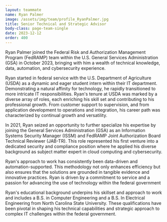 ```yaml
---
layout: teammate
name: Ryan Palmer
image: /assets/img/team/profile_RyanPalmer.jpg
title: Senior Technical and Strategic Advisor
body-class: page-team-single
date: 2023-12-12
order: 400
---
```

Ryan Palmer joined the Federal Risk and Authorization Management Program (FedRAMP) team within the U.S. General Services Administration (GSA) in October 2023, bringing with him a wealth of technical knowledge, data, automation, and cybersecurity experience. 

Ryan started in federal service with the U.S. Department of Agriculture (USDA) as a dynamic and eager student intern within their IT department.  Demonstrating a natural affinity for technology, he rapidly transitioned to more intricate IT responsibilities. Ryan's tenure at USDA was marked by a diverse array of roles, each enriching his skill set and contributing to his professional growth. From customer support to supervision, and from application development to operations and integration, his career path was characterized by continual growth and versatility.

In 2021, Ryan seized an opportunity to further specialize his expertise by joining the General Services Administration (GSA) as an Information Systems Security Manager (ISSM) and FedRAMP Joint Authorization Board Technical Reviewer (JAB-TR). This role represented his first venture into a dedicated  security and compliance position where he applied his diverse background as subject matter expert in cloud computing and cybersecurity.

Ryan's approach to work has consistently been data-driven and automation-supported. This methodology not only enhances efficiency but also ensures that the solutions are grounded in tangible evidence and innovative practices.  Ryan is driven by a commitment to service and a passion for advancing the use of technology within the federal government

Ryan's educational background underpins his skillset and approach to work and includes a B.S. in Computer Engineering and a B.S. In Electrical Engineering from North Carolina State University. These qualifications have been pivotal in shaping his technical capabilities and strategic approach to complex IT challenges within the federal government.
